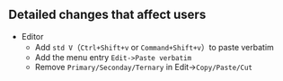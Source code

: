 ## Detailed changes that affect users
+ Editor
  + Add `std V`（`Ctrl+Shift+v` or `Command+Shift+v`）to paste verbatim
  + Add the menu entry `Edit->Paste verbatim`
  + Remove `Primary/Seconday/Ternary` in Edit->`Copy/Paste/Cut`
